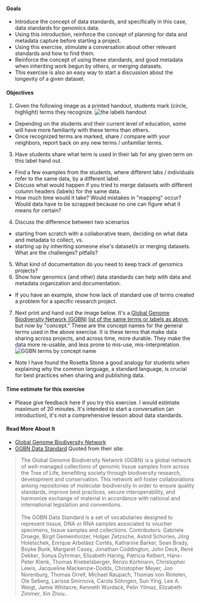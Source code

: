 #### Goals
* Introduce the concept of data standards, and specifically in this case, data standards for genomics data.
* Using this introduction, reinforce the concept of planning for data and metadata capture before starting a project.
* Using this exercise, stimulate a conversation about other relevant standards and how to find them.
* Reinforce the concept of using these standards, and good metadata when inheriting work begun by others, or merging datasets.
* This exercise is also an easy way to start a discussion about the longevity of a given dataset.

#### Objectives
1. Given the following image as a printed handout, students mark (circle, highlight) terms they recognize. ![the labels handout](https://cloud.githubusercontent.com/assets/2990155/6986653/689377b4-da0d-11e4-9272-e7c45a4b465b.png)
 * Depending on the students and their current level of education, some will have more familiarity with these terms than others.
  * Once recognized terms are marked, share / compare with your neighbors, report back on any new terms / unfamiliar terms.
3. Have students share what term is used in their lab for any given term on this label hand out.
 * Find a few examples from the students, where different labs / individuals refer to the same data, by a different label. 
  * Discuss what would happen if you tried to merge datasets with different column headers (labels) for the same data.
  * How much time would it take? Would mistakes in "mapping" occur? Would data have to be scrapped because no one can figure
  what it means for certain?
4. Discuss the difference between two scenarios
  * starting from scratch with a collaborative team, deciding on what data and metadata to collect, vs.
  * starting up by inheriting someone else's dataset/s or merging datasets. What are the challenges? pitfalls?
5. What kind of documentation do you need to keep track of genomics projects?
6. Show how genomics (and other) data standards can help with data and metadata organization and documentation.
  * If you have an example, show how lack of standard use of terms created a problem for a specific research project.
7. Next print and hand out the image below. It's a [Global Genome Biodiversity Network (GGBN)]([http://www.ggbn.org/) [list of the same terms or labels as above](http://terms.tdwg.org/wiki/GGBN_Data_Standard), but now by "concept." These are the concept names for the general terms used in the above exercise. It is these terms that make data sharing across projects, and across time, more durable. They make the data more re-usable, and less prone to mis-use, mis-interpretation.
 ![GGBN terms by concept name](https://cloud.githubusercontent.com/assets/2990155/6986656/6e8052be-da0d-11e4-9718-72fce5bfe155.PNG)
 * Note I have found the Rosetta Stone a good analogy for students when explaining why the common language, a standard language, is crucial for best practices when sharing and publishing data.

#### Time estimate for this exercise
* Please give feedback here if you try this exercise. I would estimate maximum of 20 minutes. It's intended to start a conversation (an introduction), it's not a comprehensive lesson about data standards.

#### Read More About It
* [Global Genome Biodiversity Network](http://www.ggbn.org/)
* [GGBN Data Standard](http://terms.tdwg.org/wiki/GGBN_Data_Standard) Quoted from their site:
<blockquote>The Global Genome Biodiversity Network (GGBN) is a global network of well-managed collections of genomic tissue samples from across the Tree of Life, benefiting society through biodiversity research, development and conservation. This network will foster collaborations among repositories of molecular biodiversity in order to ensure quality standards, improve best practices, secure interoperability, and harmonize exchange of material in accordance with national and international legislation and conventions. <br/><br/>
The GGBN Data Standard is a set of vocabularies designed to represent tissue, DNA or RNA samples associated to voucher specimens, tissue samples and collections. Contributors: Gabriele Droege, Birgit Gemeinholzer, Holger Zetzsche, Astrid Schories, Jörg Holetschek, Enrique Arbeláez Cortés, Katharine Barker, Sean Brady, Boyke Bunk, Margaret Casey, Jonathan Coddington, John Deck, René Dekker, Sonya Dyhrman, Elisabeth Haring, Patricia Kelbert, Hans-Peter Klenk, Thomas Knebelsberger, Renzo Kortmann, Christopher Lewis, Jacqueline Mackenzie-Dodds, Christopher Meyer, Jon Norenburg, Thomas Orrell, Michael Raupach, Thomas von Rintelen, Ole Seberg, Larissa Smirnova, Carola Söhngen, Sun Ying, Lee A. Weigt, Jamie Whitacre, Kenneth Wurdack, Pelin Yilmaz, Elizabeth Zimmer, Xin Zhou..
</blockquote>
